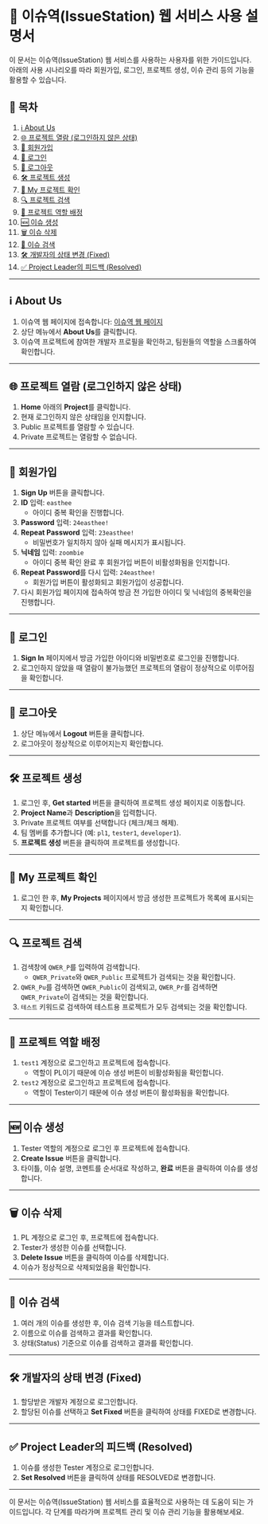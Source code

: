 # 🎯 이슈역(IssueStation) 웹 서비스 사용 설명서

이 문서는 이슈역(IssueStation) 웹 서비스를 사용하는 사용자를 위한 가이드입니다. 아래의 사용 시나리오를 따라 회원가입, 로그인, 프로젝트 생성, 이슈 관리 등의 기능을 활용할 수 있습니다.

## 📑 목차
1. [ℹ️ About Us](#about-us)
2. [🌐 프로젝트 열람 (로그인하지 않은 상태)](#프로젝트-열람-로그인하지-않은-상태)
3. [📝 회원가입](#회원가입)
4. [🔑 로그인](#로그인)
5. [🚪 로그아웃](#로그아웃)
6. [🛠 프로젝트 생성](#프로젝트-생성)
7. [📂 My 프로젝트 확인](#my-프로젝트-확인)
8. [🔍 프로젝트 검색](#프로젝트-검색)
9. [👥 프로젝트 역할 배정](#프로젝트-역할-배정)
10. [🆕 이슈 생성](#이슈-생성)
11. [🗑 이슈 삭제](#이슈-삭제)
12. [🔎 이슈 검색](#이슈-검색)
13. [🛠 개발자의 상태 변경 (Fixed)](#개발자의-상태-변경-fixed)
14. [✅ Project Leader의 피드백 (Resolved)](#project-leader의-피드백-resolved)

---

## ℹ️ About Us

1. 이슈역 웹 페이지에 접속합니다: [이슈역 웹 페이지](http://issuestationweb.s3-website.ap-northeast-2.amazonaws.com/projectlist)
2. 상단 메뉴에서 **About Us**를 클릭합니다.
3. 이슈역 프로젝트에 참여한 개발자 프로필을 확인하고, 팀원들의 역할을 스크롤하여 확인합니다.

---

## 🌐 프로젝트 열람 (로그인하지 않은 상태)

1. **Home** 아래의 **Project**를 클릭합니다.
2. 현재 로그인하지 않은 상태임을 인지합니다.
3. Public 프로젝트를 열람할 수 있습니다.
4. Private 프로젝트는 열람할 수 없습니다.

---

## 📝 회원가입

1. **Sign Up** 버튼을 클릭합니다.
2. **ID** 입력: `easthee`
    - 아이디 중복 확인을 진행합니다.
3. **Password** 입력: `24easthee!`
4. **Repeat Password** 입력: `23easthee!`
    - 비밀번호가 일치하지 않아 실패 메시지가 표시됩니다.
5. **닉네임** 입력: `zoombie`
    - 아이디 중복 확인 완료 후 회원가입 버튼이 비활성화됨을 인지합니다.
6. **Repeat Password**를 다시 입력: `24easthee!`
    - 회원가입 버튼이 활성화되고 회원가입이 성공합니다.
7. 다시 회원가입 페이지에 접속하여 방금 전 가입한 아이디 및 닉네임의 중복확인을 진행합니다.

---

## 🔑 로그인

1. **Sign In** 페이지에서 방금 가입한 아이디와 비밀번호로 로그인을 진행합니다.
2. 로그인하지 않았을 때 열람이 불가능했던 프로젝트의 열람이 정상적으로 이루어짐을 확인합니다.

---

## 🚪 로그아웃

1. 상단 메뉴에서 **Logout** 버튼을 클릭합니다.
2. 로그아웃이 정상적으로 이루어지는지 확인합니다.

---

## 🛠 프로젝트 생성

1. 로그인 후, **Get started** 버튼을 클릭하여 프로젝트 생성 페이지로 이동합니다.
2. **Project Name**과 **Description**을 입력합니다.
3. Private 프로젝트 여부를 선택합니다 (체크/체크 해제).
4. 팀 멤버를 추가합니다 (예: `pl1`, `tester1`, `developer1`).
5. **프로젝트 생성** 버튼을 클릭하여 프로젝트를 생성합니다.

---

## 📂 My 프로젝트 확인

1. 로그인 한 후, **My Projects** 페이지에서 방금 생성한 프로젝트가 목록에 표시되는지 확인합니다.

---

## 🔍 프로젝트 검색

1. 검색창에 `QWER_P`를 입력하여 검색합니다.
    - `QWER_Private`와 `QWER_Public` 프로젝트가 검색되는 것을 확인합니다.
2. `QWER_Pu`를 검색하면 `QWER_Public`이 검색되고, `QWER_Pr`를 검색하면 `QWER_Private`이 검색되는 것을 확인합니다.
3. `테스트` 키워드로 검색하여 테스트용 프로젝트가 모두 검색되는 것을 확인합니다.

---

## 👥 프로젝트 역할 배정

1. `test1` 계정으로 로그인하고 프로젝트에 접속합니다.
    - 역할이 PL이기 때문에 이슈 생성 버튼이 비활성화됨을 확인합니다.
2. `test2` 계정으로 로그인하고 프로젝트에 접속합니다.
    - 역할이 Tester이기 때문에 이슈 생성 버튼이 활성화됨을 확인합니다.

---

## 🆕 이슈 생성

1. Tester 역할의 계정으로 로그인 후 프로젝트에 접속합니다.
2. **Create Issue** 버튼을 클릭합니다.
3. 타이틀, 이슈 설명, 코멘트를 순서대로 작성하고, **완료** 버튼을 클릭하여 이슈를 생성합니다.

---

## 🗑 이슈 삭제

1. PL 계정으로 로그인 후, 프로젝트에 접속합니다.
2. Tester가 생성한 이슈를 선택합니다.
3. **Delete Issue** 버튼을 클릭하여 이슈를 삭제합니다.
4. 이슈가 정상적으로 삭제되었음을 확인합니다.

---

## 🔎 이슈 검색

1. 여러 개의 이슈를 생성한 후, 이슈 검색 기능을 테스트합니다.
2. 이름으로 이슈를 검색하고 결과를 확인합니다.
3. 상태(Status) 기준으로 이슈를 검색하고 결과를 확인합니다.

---

## 🛠 개발자의 상태 변경 (Fixed)

1. 할당받은 개발자 계정으로 로그인합니다.
2. 할당된 이슈를 선택하고 **Set Fixed** 버튼을 클릭하여 상태를 FIXED로 변경합니다.

---

## ✅ Project Leader의 피드백 (Resolved)

1. 이슈를 생성한 Tester 계정으로 로그인합니다.
2. **Set Resolved** 버튼을 클릭하여 상태를 RESOLVED로 변경합니다.

---

이 문서는 이슈역(IssueStation) 웹 서비스를 효율적으로 사용하는 데 도움이 되는 가이드입니다. 각 단계를 따라가며 프로젝트 관리 및 이슈 관리 기능을 활용해보세요.
